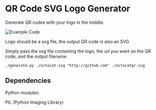QR Code SVG Logo Generator
==========================
Generate QR codes with your logo in the middle.

![Example Code](http://ddrboxman.github.com/QR-Code-SVG-Logo-Generator/sample.png)

Logo should be a svg file, the output QR code is also an SVG

Simply pass the svg file containing the logo, the url you want on the QR code, and the output filename

```
./generate.py ./octocat.svg "http://github.com" ./octocatqr.svg
```

Dependencies
------------
Python modules:

PIL (Python Imaging Library)